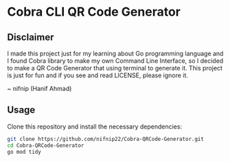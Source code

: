 # Cobra CLI QR Code Generator

## Disclaimer

I made this project just for my learning about Go programming language and I found Cobra library to make my own Command Line Interface, so I decided to make a QR Code Generator that using terminal to generate it. This project is just for fun and if you see and read LICENSE, please ignore it.

~ nifnip (Hanif Ahmad)

## Usage

Clone this repository and install the necessary dependencies:

```bash
git clone https://github.com/nifnip22/Cobra-QRCode-Generator.git
cd Cobra-QRCode-Generator
go mod tidy
```
